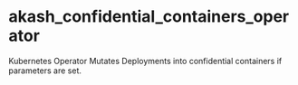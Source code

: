# akash_confidential_containers_operator
Kubernetes Operator Mutates Deployments into confidential containers if parameters are set.
